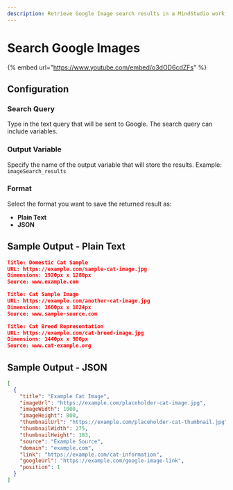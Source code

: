 ```yaml
---
description: Retrieve Google Image search results in a MindStudio workflow
---
```


# Search Google Images

{% embed url="https://www.youtube.com/embed/o3dOD6cdZFs" %}

## Configuration

### Search Query&#x20;

Type in the text query that will be sent to Google. The search query can include variables.&#x20;

### Output Variable&#x20;

Specify the name of the output variable that will store the results. Example: `imageSearch_results`

### Format

Select the format you want to save the returned result as:

* **Plain Text**
* **JSON**

## Sample Output - Plain Text

```json
Title: Domestic Cat Sample
URL: https://example.com/sample-cat-image.jpg
Dimensions: 1920px x 1280px
Source: www.example.com

Title: Cat Sample Image
URL: https://example.com/another-cat-image.jpg
Dimensions: 1600px x 1024px
Source: www.sample-source.com

Title: Cat Breed Representation
URL: https://example.com/cat-breed-image.jpg
Dimensions: 1440px x 900px
Source: www.cat-example.org
```

## Sample Output - JSON

```json
[
  {
    "title": "Example Cat Image",
    "imageUrl": "https://example.com/placeholder-cat-image.jpg",
    "imageWidth": 1000,
    "imageHeight": 800,
    "thumbnailUrl": "https://example.com/placeholder-cat-thumbnail.jpg",
    "thumbnailWidth": 275,
    "thumbnailHeight": 183,
    "source": "Example Source",
    "domain": "example.com",
    "link": "https://example.com/cat-information",
    "googleUrl": "https://example.com/google-image-link",
    "position": 1
  }
]
```
